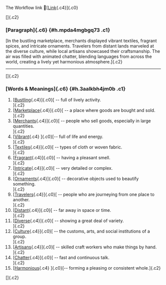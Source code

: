 The Workflow link
👏[[Link](https://www.google.com/url?q=http://www.google.com&sa=D&source=editors&ust=1756295026437536&usg=AOvVaw00ixooc7BwiwSJP7SbMBzd){.c4}]{.c0}

[]{.c2}

### [Paragraph]{.c6} {#h.mpda4mgbgq73 .c1}

[In the bustling marketplace, merchants displayed vibrant textiles,
fragrant spices, and intricate ornaments. Travelers from distant lands
marveled at the diverse culture, while local artisans showcased their
craftsmanship. The air was filled with animated chatter, blending
languages from across the world, creating a lively yet harmonious
atmosphere.]{.c2}

------------------------------------------------------------------------

[]{.c2}

### [Words & Meanings]{.c6} {#h.3aalkbh4jm0b .c1}

1.  [[Bustling](https://www.google.com/url?q=http://www.google.com&sa=D&source=editors&ust=1756295026438800&usg=AOvVaw3faL0QxMlshXai6Jm-v-Tk){.c4}]{.c0}[ --
    full of lively activity.\
    ]{.c2}
2.  [[Marketplace](https://www.google.com/url?q=http://www.google.com&sa=D&source=editors&ust=1756295026439108&usg=AOvVaw271ME_ZVXMmeF4KV6rNg00){.c4}]{.c0}[ --
    a place where goods are bought and sold.\
    ]{.c2}
3.  [[Merchants](https://www.google.com/url?q=http://www.google.com&sa=D&source=editors&ust=1756295026439305&usg=AOvVaw2F9L-bnlmd9-nVNX8PjIYd){.c4}]{.c0}[ --
    people who sell goods, especially in large quantities.\
    ]{.c2}
4.  [[Vibrant](https://www.google.com/url?q=http://www.google.com&sa=D&source=editors&ust=1756295026439523&usg=AOvVaw0jDEc7UNNUL8D-sXFkFv02){.c4}
    ]{.c0}[-- full of life and energy.\
    ]{.c2}
5.  [[Textiles](https://www.google.com/url?q=http://www.google.com&sa=D&source=editors&ust=1756295026439669&usg=AOvVaw3_67xbolPK7PI9MsOSR6nU){.c4}]{.c0}[ --
    types of cloth or woven fabric.\
    ]{.c2}
6.  [[Fragrant](https://www.google.com/url?q=http://www.google.com&sa=D&source=editors&ust=1756295026439855&usg=AOvVaw1FvmAWN51urYYGWgDpGRuo){.c4}]{.c0}[ --
    having a pleasant smell.\
    ]{.c2}
7.  [[Intricate](https://www.google.com/url?q=http://www.google.com&sa=D&source=editors&ust=1756295026440112&usg=AOvVaw0AfPoatv0EZcebtaC6chyT){.c4}]{.c0}[ --
    very detailed or complex.\
    ]{.c2}
8.  [[Ornaments](https://www.google.com/url?q=http://www.google.com&sa=D&source=editors&ust=1756295026440337&usg=AOvVaw1ef6fE4TUnfss-b0AZF3sb){.c4}]{.c0}[ --
    decorative objects used to beautify something.\
    ]{.c2}
9.  [[Travelers](https://www.google.com/url?q=http://www.google.com&sa=D&source=editors&ust=1756295026440576&usg=AOvVaw3fykK7gcT-kntUbQXRd2mw){.c4}]{.c0}[ --
    people who are journeying from one place to another.\
    ]{.c2}
10. [[Distant](https://www.google.com/url?q=http://www.google.com&sa=D&source=editors&ust=1756295026440824&usg=AOvVaw17j7w8ZzoTqBrKzcsS7oGB){.c4}]{.c0}[ --
    far away in space or time.\
    ]{.c2}
11. [[Diverse](https://www.google.com/url?q=http://www.google.com&sa=D&source=editors&ust=1756295026441053&usg=AOvVaw20KaIXWXTDB3QXPUuIWncM){.c4}]{.c0}[ --
    showing a great deal of variety.\
    ]{.c2}
12. [[Culture](https://www.google.com/url?q=http://www.google.com&sa=D&source=editors&ust=1756295026441283&usg=AOvVaw1DD_2TtQrx46KqQxDAWv_D){.c4}]{.c0}[ --
    the customs, arts, and social institutions of a group.\
    ]{.c2}
13. [[Artisans](https://www.google.com/url?q=http://www.google.com&sa=D&source=editors&ust=1756295026441487&usg=AOvVaw1wyCmmoeDQmRuubwXE4kbo){.c4}]{.c0}[ --
    skilled craft workers who make things by hand.\
    ]{.c2}
14. [[Chatter](https://www.google.com/url?q=http://www.google.com&sa=D&source=editors&ust=1756295026441670&usg=AOvVaw3yhkXgpGoBYFOTlDH_ubD2){.c4}]{.c0}[ --
    fast and continuous talk.\
    ]{.c2}
15. [[Harmonious](https://www.google.com/url?q=http://www.google.com&sa=D&source=editors&ust=1756295026441849&usg=AOvVaw1UjpHTtEdzaoClh2P1D8Gz){.c4}
    ]{.c0}[-- forming a pleasing or consistent whole.]{.c2}

[]{.c2}
